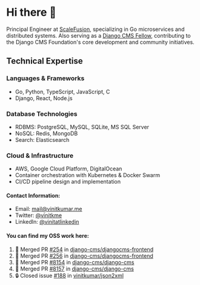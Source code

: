 # Hi there 👋

Principal Engineer at [ScaleFusion](https://scalefusion.com/), specializing in Go microservices and distributed systems. Also serving as a [Django CMS Fellow](https://www.django-cms.org/en/blog/2024/11/07/welcoming-vinit-kumar-as-the-newest-django-cms-fellow/), contributing to the Django CMS Foundation's core development and community initiatives.

## Technical Expertise

### Languages & Frameworks

- Go, Python, TypeScript, JavaScript, C
- Django, React, Node.js

### Database Technologies
- RDBMS: PostgreSQL, MySQL, SQLite, MS SQL Server
- NoSQL: Redis, MongoDB
- Search: Elasticsearch

### Cloud & Infrastructure
- AWS, Google Cloud Platform, DigitalOcean
- Container orchestration with Kubernetes & Docker Swarm
- CI/CD pipeline design and implementation


#### Contact Information:

- Email: <a href="mailto:mail@vinitkumar.me">mail@vinitkumar.me</a>
- Twitter: [@vinitkme](https://twitter.com/vinitkme)
- LinkedIn: [@vinitatlinkedin](https://www.linkedin.com/in/vinitatlinkedin/)  

#### You can find my OSS work here:

<!--START_SECTION:activity-->
1. 🎉 Merged PR [#254](https://github.com/django-cms/djangocms-frontend/pull/254) in [django-cms/djangocms-frontend](https://github.com/django-cms/djangocms-frontend)
2. 🎉 Merged PR [#256](https://github.com/django-cms/djangocms-frontend/pull/256) in [django-cms/djangocms-frontend](https://github.com/django-cms/djangocms-frontend)
3. 🎉 Merged PR [#8154](https://github.com/django-cms/django-cms/pull/8154) in [django-cms/django-cms](https://github.com/django-cms/django-cms)
4. 🎉 Merged PR [#8157](https://github.com/django-cms/django-cms/pull/8157) in [django-cms/django-cms](https://github.com/django-cms/django-cms)
5. 🔒 Closed issue [#188](https://github.com/vinitkumar/json2xml/issues/188) in [vinitkumar/json2xml](https://github.com/vinitkumar/json2xml)
<!--END_SECTION:activity-->
